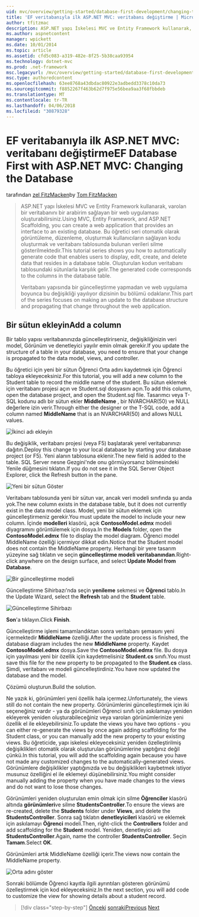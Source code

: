 ```yaml
---
uid: mvc/overview/getting-started/database-first-development/changing-the-database
title: 'EF veritabanıyla ilk ASP.NET MVC: veritabanı değiştirme | Microsoft Docs'
author: tfitzmac
description: ASP.NET yapı İskelesi MVC ve Entity Framework kullanarak, varolan bir veritabanını bir arabirim sağlayan bir web uygulaması oluşturabilirsiniz. Bu öğretici seri...
ms.author: aspnetcontent
manager: wpickett
ms.date: 10/01/2014
ms.topic: article
ms.assetid: cfd5c083-a319-482e-8f25-5b38caa93954
ms.technology: dotnet-mvc
ms.prod: .net-framework
msc.legacyurl: /mvc/overview/getting-started/database-first-development/changing-the-database
msc.type: authoredcontent
ms.openlocfilehash: 63ee8768a43dbdac80922e3adbedd3378c10da73
ms.sourcegitcommit: f8852267f463b62d7f975e56bea9aa3f68fbbdeb
ms.translationtype: MT
ms.contentlocale: tr-TR
ms.lasthandoff: 04/06/2018
ms.locfileid: "30879328"
---
```

<a name="ef-database-first-with-aspnet-mvc-changing-the-database"></a><span data-ttu-id="471a6-104">EF veritabanıyla ilk ASP.NET MVC: veritabanı değiştirme</span><span class="sxs-lookup"><span data-stu-id="471a6-104">EF Database First with ASP.NET MVC: Changing the Database</span></span>
====================
<span data-ttu-id="471a6-105">tarafından [zel FitzMacken](https://github.com/tfitzmac)</span><span class="sxs-lookup"><span data-stu-id="471a6-105">by [Tom FitzMacken](https://github.com/tfitzmac)</span></span>

> <span data-ttu-id="471a6-106">ASP.NET yapı İskelesi MVC ve Entity Framework kullanarak, varolan bir veritabanını bir arabirim sağlayan bir web uygulaması oluşturabilirsiniz.</span><span class="sxs-lookup"><span data-stu-id="471a6-106">Using MVC, Entity Framework, and ASP.NET Scaffolding, you can create a web application that provides an interface to an existing database.</span></span> <span data-ttu-id="471a6-107">Bu öğretici seri otomatik olarak görüntüleme, düzenleme, oluşturmak kullanıcıların sağlayan kodu oluşturmak ve veritabanı tablosunda bulunan verileri silme gösterilmektedir.</span><span class="sxs-lookup"><span data-stu-id="471a6-107">This tutorial series shows you how to automatically generate code that enables users to display, edit, create, and delete data that resides in a database table.</span></span> <span data-ttu-id="471a6-108">Oluşturulan kodun veritabanı tablosundaki sütunlarla karşılık gelir.</span><span class="sxs-lookup"><span data-stu-id="471a6-108">The generated code corresponds to the columns in the database table.</span></span>
> 
> <span data-ttu-id="471a6-109">Veritabanı yapısında bir güncelleştirme yapmadan ve web uygulama boyunca bu değişikliği yayılıyor dizisinin bu bölümü odaklanır.</span><span class="sxs-lookup"><span data-stu-id="471a6-109">This part of the series focuses on making an update to the database structure and propagating that change throughout the web application.</span></span>


## <a name="add-a-column"></a><span data-ttu-id="471a6-110">Bir sütun ekleyin</span><span class="sxs-lookup"><span data-stu-id="471a6-110">Add a column</span></span>

<span data-ttu-id="471a6-111">Bir tablo yapısı veritabanınızda güncelleştirirseniz, değişikliğinizin veri model, Görünüm ve denetleyici yayılır emin olmak gerekir.</span><span class="sxs-lookup"><span data-stu-id="471a6-111">If you update the structure of a table in your database, you need to ensure that your change is propagated to the data model, views, and controller.</span></span>

<span data-ttu-id="471a6-112">Bu öğretici için yeni bir sütun Öğrenci Orta adını kaydetmek için Öğrenci tabloya ekleyeceksiniz.</span><span class="sxs-lookup"><span data-stu-id="471a6-112">For this tutorial, you will add a new column to the Student table to record the middle name of the student.</span></span> <span data-ttu-id="471a6-113">Bu sütun eklemek için veritabanı projesi açın ve Student.sql dosyasını açın.</span><span class="sxs-lookup"><span data-stu-id="471a6-113">To add this column, open the database project, and open the Student.sql file.</span></span> <span data-ttu-id="471a6-114">Tasarımcı veya T-SQL kodunu adlı bir sütun ekler **MiddleName** , bir NVARCHAR(50) ve NULL değerlere izin verir.</span><span class="sxs-lookup"><span data-stu-id="471a6-114">Through either the designer or the T-SQL code, add a column named **MiddleName** that is an NVARCHAR(50) and allows NULL values.</span></span>

![İkinci adı ekleyin](changing-the-database/_static/image1.png)

<span data-ttu-id="471a6-116">Bu değişiklik, veritabanı projesi (veya F5) başlatarak yerel veritabanınızı dağıtın.</span><span class="sxs-lookup"><span data-stu-id="471a6-116">Deploy this change to your local database by starting your database project (or F5).</span></span> <span data-ttu-id="471a6-117">Yeni alanın tablosuna eklenir.</span><span class="sxs-lookup"><span data-stu-id="471a6-117">The new field is added to the table.</span></span> <span data-ttu-id="471a6-118">SQL Server nesne Gezgini'nde onu görmüyorsanız bölmesindeki Yenile düğmesini tıklatın.</span><span class="sxs-lookup"><span data-stu-id="471a6-118">If you do not see it in the SQL Server Object Explorer, click the Refresh button in the pane.</span></span>

![Yeni bir sütun Göster](changing-the-database/_static/image2.png)

<span data-ttu-id="471a6-120">Veritabanı tablosunda yeni bir sütun var, ancak veri modeli sınıfında şu anda yok.</span><span class="sxs-lookup"><span data-stu-id="471a6-120">The new column exists in the database table, but it does not currently exist in the data model class.</span></span> <span data-ttu-id="471a6-121">Model, yeni bir sütun eklemek için güncelleştirmeniz gerekir.</span><span class="sxs-lookup"><span data-stu-id="471a6-121">You must update the model to include your new column.</span></span> <span data-ttu-id="471a6-122">İçinde **modelleri** klasörü, açık **ContosoModel.edmx** modeli diyagramını görüntülemek için dosya.</span><span class="sxs-lookup"><span data-stu-id="471a6-122">In the **Models** folder, open the **ContosoModel.edmx** file to display the model diagram.</span></span> <span data-ttu-id="471a6-123">Öğrenci model MiddleName özelliği içermiyor dikkat edin.</span><span class="sxs-lookup"><span data-stu-id="471a6-123">Notice that the Student model does not contain the MiddleName property.</span></span> <span data-ttu-id="471a6-124">Herhangi bir yere tasarım yüzeyine sağ tıklatın ve seçin **güncelleştirme modeli veritabanından**.</span><span class="sxs-lookup"><span data-stu-id="471a6-124">Right-click anywhere on the design surface, and select **Update Model from Database**.</span></span>

![Bir güncelleştirme modeli](changing-the-database/_static/image3.png)

<span data-ttu-id="471a6-126">Güncelleştirme Sihirbazı'nda seçin **yenileme** sekmesi ve **Öğrenci** tablo.</span><span class="sxs-lookup"><span data-stu-id="471a6-126">In the Update Wizard, select the **Refresh** tab and the **Student** table.</span></span>

![Güncelleştirme Sihirbazı](changing-the-database/_static/image4.png)

<span data-ttu-id="471a6-128">**Son**'a tıklayın.</span><span class="sxs-lookup"><span data-stu-id="471a6-128">Click **Finish**.</span></span>

<span data-ttu-id="471a6-129">Güncelleştirme işlemi tamamlandıktan sonra veritabanı şemasını yeni içermektedir **MiddleName** özelliği.</span><span class="sxs-lookup"><span data-stu-id="471a6-129">After the update process is finished, the database diagram includes the new **MiddleName** property.</span></span> <span data-ttu-id="471a6-130">Kaydet **ContosoModel.edmx** dosya.</span><span class="sxs-lookup"><span data-stu-id="471a6-130">Save the **ContosoModel.edmx** file.</span></span> <span data-ttu-id="471a6-131">Bu dosya için yayılması yeni bir özellik için kaydetmelisiniz **Student.cs** sınıfı.</span><span class="sxs-lookup"><span data-stu-id="471a6-131">You must save this file for the new property to be propagated to the **Student.cs** class.</span></span> <span data-ttu-id="471a6-132">Şimdi, veritabanı ve modeli güncelleştirdiniz.</span><span class="sxs-lookup"><span data-stu-id="471a6-132">You have now updated the database and the model.</span></span>

<span data-ttu-id="471a6-133">Çözümü oluşturun.</span><span class="sxs-lookup"><span data-stu-id="471a6-133">Build the solution.</span></span>

<span data-ttu-id="471a6-134">Ne yazık ki, görünümleri yeni özellik hala içermez.</span><span class="sxs-lookup"><span data-stu-id="471a6-134">Unfortunately, the views still do not contain the new property.</span></span> <span data-ttu-id="471a6-135">Görünümlerini güncelleştirmek için iki seçeneğiniz vardır - ya da görünümleri Öğrenci sınıfı için askılamayı yeniden ekleyerek yeniden oluşturabileceğiniz veya varolan görünümlerinize yeni özellik el ile ekleyebilirsiniz.</span><span class="sxs-lookup"><span data-stu-id="471a6-135">To update the views you have two options - you can either re-generate the views by once again adding scaffolding for the Student class, or you can manually add the new property to your existing views.</span></span> <span data-ttu-id="471a6-136">Bu öğreticide, yapı iskelesi ekleyeceksiniz yeniden özelleştirilmiş değişiklikleri otomatik olarak oluşturulan görünümlerine yaptığınız değil çünkü.</span><span class="sxs-lookup"><span data-stu-id="471a6-136">In this tutorial, you will add the scaffolding again because you have not made any customized changes to the automatically-generated views.</span></span> <span data-ttu-id="471a6-137">Görünümlere değişiklikler yaptığınızda ve bu değişiklikleri kaybetmek istiyor musunuz özelliğini el ile eklemeyi düşünebilirsiniz.</span><span class="sxs-lookup"><span data-stu-id="471a6-137">You might consider manually adding the property when you have made changes to the views and do not want to lose those changes.</span></span>

<span data-ttu-id="471a6-138">Görünümleri yeniden oluşturulan emin olmak için silme **Öğrenciler** klasörü altında **görünümleri**ve silme **StudentsController**.</span><span class="sxs-lookup"><span data-stu-id="471a6-138">To ensure the views are re-created, delete the **Students** folder under **Views**, and delete the **StudentsController**.</span></span> <span data-ttu-id="471a6-139">Sonra sağ tıklatın **denetleyicileri** klasörü ve eklemek için askılamayı **Öğrenci** modeli.</span><span class="sxs-lookup"><span data-stu-id="471a6-139">Then, right-click the **Controllers** folder and add scaffolding for the **Student** model.</span></span> <span data-ttu-id="471a6-140">Yeniden, denetleyici adı **StudentsController**.</span><span class="sxs-lookup"><span data-stu-id="471a6-140">Again, name the controller **StudentsController**.</span></span> <span data-ttu-id="471a6-141">Seçin **Tamam**.</span><span class="sxs-lookup"><span data-stu-id="471a6-141">Select **OK**.</span></span>

<span data-ttu-id="471a6-142">Görünümleri artık MiddleName özelliği içerir.</span><span class="sxs-lookup"><span data-stu-id="471a6-142">The views now contain the MiddleName property.</span></span>

![Orta adını göster](changing-the-database/_static/image5.png)

<span data-ttu-id="471a6-144">Sonraki bölümde Öğrenci kayıtla ilgili ayrıntıları gösteren görünümü özelleştirmek için kod ekleyeceksiniz.</span><span class="sxs-lookup"><span data-stu-id="471a6-144">In the next section, you will add code to customize the view for showing details about a student record.</span></span>

> [!div class="step-by-step"]
> <span data-ttu-id="471a6-145">[Önceki](generating-views.md)
> [sonraki](customizing-a-view.md)</span><span class="sxs-lookup"><span data-stu-id="471a6-145">[Previous](generating-views.md)
[Next](customizing-a-view.md)</span></span>
